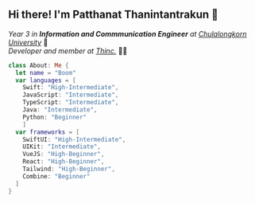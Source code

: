 ## Hi there! I'm Patthanat Thanintantrakun 👋  

*Year 3 in **Information and Commmunication Engineer** at [Chulalongkorn University](https://www.chula.ac.th/en/)* 🏫  
*Developer and member at [Thinc.](https://thinc.in.th)*  👨‍💻


```swift
class About: Me {
  let name = "Boom"
  var languages = [
    Swift: "High-Intermediate",
    JavaScript: "Intermediate",
    TypeScript: "Intermediate",
    Java: "Intermediate",
    Python: "Beginner"
    ]
  var frameworks = [
    SwiftUI: "High-Intermediate",
    UIKit: "Intermediate",
    VueJS: "High-Beginner",
    React: "High-Beginner",
    Tailwind: "High-Beginner",
    Combine: "Beginner"
  ]
}
```

<!--
**boompikachu/boompikachu** is a ✨ _special_ ✨ repository because its `README.md` (this file) appears on your GitHub profile.

Here are some ideas to get you started:

- 🔭 I’m currently working on ...
- 🌱 I’m currently learning ...
- 👯 I’m looking to collaborate on ...
- 🤔 I’m looking for help with ...
- 💬 Ask me about ...
- 📫 How to reach me: ...
- 😄 Pronouns: ...
- ⚡ Fun fact: ...
-->
